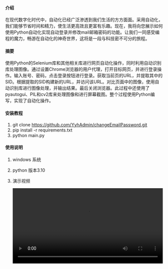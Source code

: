 #### 介绍
在现代数字化时代中，自动化已经广泛渗透到我们生活的方方面面。采用自动化，我们能够节省时间和精力，使生活更高效且更富有乐趣。现在，我将向您展示如何使用Python自动化实现自动登录并修改mail邮箱密码的功能。让我们一同感受编程的魔力，畅游在自动化的神奇世界，这将是一段与科技密不可分的旅程。


#### 摘要
使用Python的Selenium库和其他相关库进行网页自动化操作，同时利用自动识别库处理图像。通过设置Chrome浏览器的用户代理，打开目标网页，并进行登录操作。输入账号、密码，点击登录按钮进行登录。获取当前页的URL，并提取其中的SID。根据提取的SID构建新的URL，并访问该URL。对比页面中的图像，使用自动识别库进行图像处理，并输出结果。最后关闭浏览器。此过程中还使用了pyautogui、PIL和cv2库来处理图像和进行屏幕截图。整个过程使用Python编写，实现了自动化操作。


#### 安装教程
1. git clone https://github.com/YyhAdmin/changeEmailPassword.git
2. pip install -r requirements.txt
3. python main.py


#### 使用说明
1. windows 系统

2. python 版本3.10

3. 演示视频

   <video width="100%" height="auto" controls>   <source src="https://blog.v3y.top/demonstration/20230817_105529.mp4" type="video/mp4"> </video>

